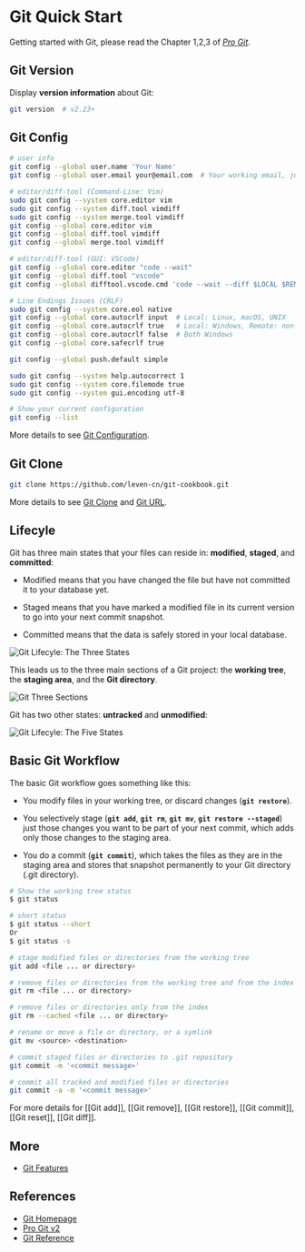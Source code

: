 # Git Quick Start

Getting started with Git, please read the Chapter 1,2,3 of [*Pro Git*](https://www.git-scm.com/book/en/).

## Git Version

Display **version information** about Git:

```bash
git version  # v2.23+
```

## Git Config

```bash
# user info
git config --global user.name 'Your Name'
git config --global user.email your@email.com  # Your working email, just as GitHub registered email

# editor/diff-tool (Command-Line: Vim)
sudo git config --system core.editor vim
sudo git config --system diff.tool vimdiff
sudo git config --system merge.tool vimdiff
git config --global core.editor vim
git config --global diff.tool vimdiff
git config --global merge.tool vimdiff

# editor/diff-tool (GUI: VSCode)
git config --global core.editor "code --wait"
git config --global diff.tool "vscode"
git config --global difftool.vscode.cmd 'code --wait --diff $LOCAL $REMOTE'

# Line Endings Issues (CRLF)
sudo git config --system core.eol native
git config --global core.autocrlf input  # Local: Linux, macOS, UNIX
git config --global core.autocrlf true   # Local: Windows, Remote: non-Windows
git config --global core.autocrlf false  # Both Windows
git config --global core.safecrlf true

git config --global push.default simple

sudo git config --system help.autocorrect 1
sudo git config --system core.filemode true
sudo git config --system gui.encoding utf-8

# Show your current configuration
git config --list
```

More details to see [Git Configuration](https://leven-cn.github.io/git-cookbook/recipes/git_config).

## Git Clone

```bash
git clone https://github.com/leven-cn/git-cookbook.git
```

More details to see [Git Clone](https://leven-cn.github.io/git-cookbook/recipes/git_clone) and [Git URL](https://leven-cn.github.io/git-cookbook/recipes/git_url).

## Lifecyle

Git has three main states that your files can reside in: **modified**, **staged**, and **committed**:

- Modified means that you have changed the file but have not committed it to your database yet.

- Staged means that you have marked a modified file in its current version
to go into your next commit snapshot.

- Committed means that the data is safely stored in your local database.

![Git Lifecyle: The Three States](https://leven-cn.github.io/git-cookbook/img/git-lifecycle-noalpha.png)

This leads us to the three main sections of a Git project: the **working tree**,
the **staging area**, and the **Git directory**.

![Git Three Sections](https://leven-cn.github.io/git-cookbook/img/git-three-sections-noalpha.png)

Git has two other states: **untracked** and **unmodified**:

![Git Lifecyle: The Five States](https://leven-cn.github.io/git-cookbook/img/git-lifecycle-all.jpg)

## Basic Git Workflow

The basic Git workflow goes something like this:

- You modify files in your working tree, or discard changes (**`git restore`**).

- You selectively stage (**`git add`**, **`git rm`**, **`git mv`**, **`git restore --staged`**)
just those changes you want to be part of your next commit,
which adds only those changes to the staging area.

- You do a commit (**`git commit`**), which takes the files as they are in the staging area
and stores that snapshot permanently to your Git directory (.git directory).

```bash
# Show the working tree status
$ git status

# short status
$ git status --short
Or
$ git status -s
```

```bash
# stage modified files or directories from the working tree
git add <file ... or directory>

# remove files or directories from the working tree and from the index
git rm <file ... or directory>

# remove files or directories only from the index
git rm --cached <file ... or directory>

# rename or move a file or directory, or a symlink
git mv <source> <destination>

# commit staged files or directories to .git repository
git commit -m '<commit message>'

# commit all tracked and modified files or directories
git commit -a -m '<commit message>'
```

For more details for [[Git add]], [[Git remove]], [[Git restore]], [[Git commit]], [[Git reset]],
[[Git diff]].

## More

- [Git Features](https://leven-cn.github.io/git-cookbook/recipes/git_features)

## References

- [Git Homepage](https://git-scm.com "Git Homepage")
- [Pro Git v2](https://git-scm.com/book/en/v2)
- [Git Reference](https://git-scm.com/docs)
